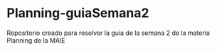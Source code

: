 # Planning-guiaSemana2
Repositorio creado para resolver la guia de la semana 2 de la materia Planning de la MAIE
